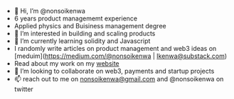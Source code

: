 - 👋 Hi, I’m @nonsoikenwa
- 6 years product managememt experience
- Applied physics and Buisiness management degree
- 👀 I’m interested in building and scaling products
- 🌱 I’m currently learning solidity and Javascript
- I randomly write articles on product management and web3 ideas on [meduim](https://medium.com/@nonsoikenwa | Ikenwa@substack.com)
- Read about my work on my [website](https://nonsoikenwa.carrd.co/)
- 💞️ I’m looking to collaborate on web3, payments and startup projects
- 📫 reach out to me on nonsoikenwa@gmail.com and @nonsoikenwa on twitter


